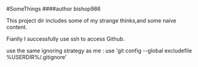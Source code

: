 #SomeThings
####author bishop986

This project dir includes some of my strange thinks,and some naive content.

Fianlly I successfully use ssh to access Github.

use the same ignoring strategy as me : use 'git config --global excludefile %USERDIR%/.gitignore'
